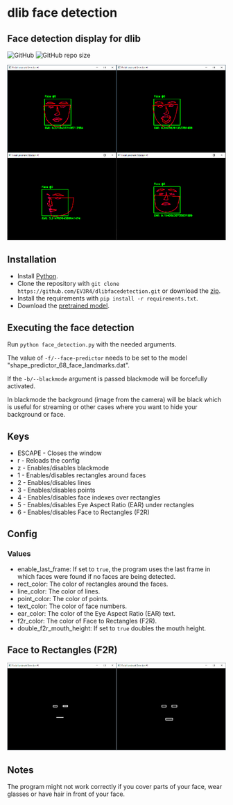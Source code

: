 # dlib face detection
## Face detection display for dlib
![GitHub](https://img.shields.io/github/license/EV3R4/dlibfacedetection)
![GitHub repo size](https://img.shields.io/github/repo-size/EV3R4/dlibfacedetection)

![preview](preview_rescaled.png)

## Installation
* Install [Python](https://www.python.org/).
* Clone the repository with `git clone https://github.com/EV3R4/dlibfacedetection.git` or download the [zip](https://github.com/EV3R4/dlibfacedetection/archive/master.zip).
* Install the requirements with `pip install -r requirements.txt`.
* Download the [pretrained model](https://github.com/davisking/dlib-models/raw/master/shape_predictor_68_face_landmarks.dat.bz2).

## Executing the face detection
Run `python face_detection.py` with the needed arguments.

The value of `-f/--face-predictor` needs to be set to the model "shape_predictor_68_face_landmarks.dat".

If the `-b/--blackmode` argument is passed blackmode will be forcefully activated.

In blackmode the background (image from the camera) will be black which is useful for streaming or other cases where you want to hide your background or face.

## Keys
* ESCAPE - Closes the window
* r - Reloads the config
* z - Enables/disables blackmode
* 1 - Enables/disables rectangles around faces
* 2 - Enables/disables lines
* 3 - Enables/disables points
* 4 - Enables/disables face indexes over rectangles
* 5 - Enables/disables Eye Aspect Ratio (EAR) under rectangles
* 6 - Enables/disables Face to Rectangles (F2R)

## Config
### Values
* enable_last_frame: If set to `true`, the program uses the last frame in which faces were found if no faces are being detected.
* rect_color: The color of rectangles around the faces.
* line_color: The color of lines.
* point_color: The color of points.
* text_color: The color of face numbers.
* ear_color: The color of the Eye Aspect Ratio (EAR) text.
* f2r_color: The color of Face to Rectangles (F2R).
* double_f2r_mouth_height: If set to `true` doubles the mouth height.

## Face to Rectangles (F2R)
![preview](f2r_preview_rescaled.png)

## Notes
The program might not work correctly if you cover parts of your face, wear glasses or have hair in front of your face.

